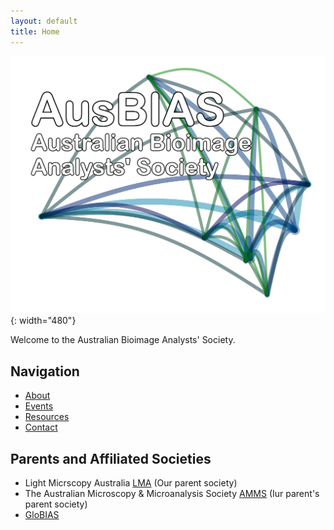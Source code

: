 ```yaml
---
layout: default
title: Home
---
```


![Australian Bioimage Analysts' Society](assets/images/newlogo.png){: width="480"}

Welcome to the Australian Bioimage Analysts' Society.

## Navigation
- [About](/about/)
- [Events](/events/)
- [Resources](/resources/)
- [Contact](/contact/)


## Parents and Affiliated Societies
 - Light Micrscopy Australia [LMA](https://microscopy.org.au/lma/) (Our parent society)
 - The Australian Microscopy & Microanalysis Society [AMMS](https://microscopy.org.au/) (Iur parent's parent society)
 - [GloBIAS](https://www.globias.org/) 
